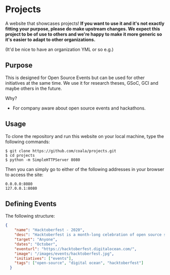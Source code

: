 # Projects

A website that showcases projects! **If you want to use it and it's not exactly
fitting your purpose, please do make upstream changes. We expect this project
to be of use to others and we're happy to make it more generic so it's easier
to adapt to other organizations.**

(It'd be nice to have an organization YML or so e.g.)

## Purpose

This is designed for Open Source Events but can be used for other initiatives at the same
time. We use it for research theses, GSoC, GCI and maybe others in the future.

Why?

- For company aware about open source events and hackathons.

## Usage

To clone the repository and run this website on your local machine, type the following commands:

    $ git clone https://github.com/coala/projects.git
    $ cd projects
    $ python -m SimpleHTTPServer 8080


Then you can simply go to either of the following addresses in your browser to access the site:

    0.0.0.0:8080
    127.0.0.1:8080

## Defining Events

The following structure:

```json
{
    "name": "Hacktoberfest - 2020",
    "desc": "Hacktoberfest is a month-long celebration of open source software run by DigitalOcean and DEV.",
    "target": "Anyone",
    "dates": "October",
    "eventurl": "https://hacktoberfest.digitalocean.com/",
    "image": "/images/events/hacktoberfest.jpg",
    "initiatives": ["events"],
    "tags": ["open-source", "digital ocean", "hacktoberfest"]
  }
```

